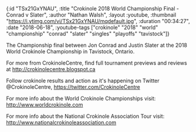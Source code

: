 {:id "TSx21GxYNAU",
 :title "Crokinole 2018 World Championship Final - Conrad v Slater",
 :author "Nathan Walsh",
 :layout :youtube,
 :thumbnail "https://i.ytimg.com/vi/TSx21GxYNAU/mqdefault.jpg",
 :duration "00:34:27",
 :date "2018-06-18",
 :youtube-tags
 ["crokinole"
  "2018"
  "world"
  "championship"
  "conrad"
  "slater"
  "singles"
  "playoffs"
  "tavistock"]}


The Championship final between Jon Conrad and Justin Slater at the 2018 World Crokinole Championship in Tavistock, Ontario.

For more from CrokinoleCentre, find full tournament previews and reviews at http://crokinolecentre.blogspot.ca

Follow crokinole results and action as it's happening on Twitter @CrokinoleCentre, https://twitter.com/CrokinoleCentre

For more info about the World Crokinole Championships visit: http://www.worldcrokinole.com

For more info about the National Crokinole Association Tour visit: http://www.nationalcrokinoleassociation.com
